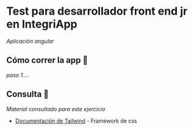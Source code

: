 # Test para desarrollador front end jr en IntegriApp
_Aplicación angular_

## Cómo correr la app 🚀

_paso 1...._

## Consulta 📖

_Material consultado para este ejercicio_

* [Documentación de Tailwind](https://tailwindcss.com/docs) - Framework de css
